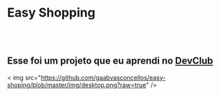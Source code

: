 <h1>Easy Shopping</h1>
<br>
<br>
<h2>Esse foi um projeto que eu aprendi no <a href="https://rodolfomori.com.br/devclub">DevClub</a></h2>

< img src="https://github.com/gaabvasconcellos/easy-shoping/blob/master/img/desktop.png?raw=true" />





